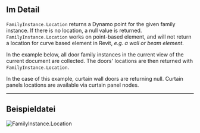 ## Im Detail
`FamilyInstance.Location` returns a Dynamo point for the given family instance. If there is no location, a null value is returned. `FamilyInstance.Location` works on point-based element, and will not return a location for curve based element in Revit, _e.g. a wall or beam element_.

In the example below, all door family instances in the current view of the current document are collected. The doors' locations are then returned with `FamilyInstance.Location`.

In the case of this example, curtain wall doors are returning null. Curtain panels locations are available via curtain panel nodes.
___
## Beispieldatei

![FamilyInstance.Location](./Revit.Elements.FamilyInstance.Location_img.jpg)
